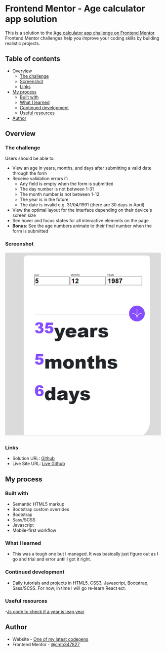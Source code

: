 # Frontend Mentor - Age calculator app solution

This is a solution to the [Age calculator app challenge on Frontend Mentor](https://www.frontendmentor.io/challenges/age-calculator-app-dF9DFFpj-Q). Frontend Mentor challenges help you improve your coding skills by building realistic projects. 

## Table of contents

- [Overview](#overview)
  - [The challenge](#the-challenge)
  - [Screenshot](#screenshot)
  - [Links](#links)
- [My process](#my-process)
  - [Built with](#built-with)
  - [What I learned](#what-i-learned)
  - [Continued development](#continued-development)
  - [Useful resources](#useful-resources)
- [Author](#author)

## Overview

### The challenge

Users should be able to:

- View an age in years, months, and days after submitting a valid date through the form
- Receive validation errors if:
  - Any field is empty when the form is submitted
  - The day number is not between 1-31
  - The month number is not between 1-12
  - The year is in the future
  - The date is invalid e.g. 31/04/1991 (there are 30 days in April)
- View the optimal layout for the interface depending on their device's screen size
- See hover and focus states for all interactive elements on the page
- **Bonus**: See the age numbers animate to their final number when the form is submitted

### Screenshot

![Screenshot](images/screenshot.png)

### Links

- Solution URL: [Github](https://github.com/cmb347827/age-app-calculator-main-github.io)
- Live Site URL: [Live Github](https://cmb347827.github.io/age-app-calculator-main-github.io/)

## My process

### Built with

- Semantic HTML5 markup
- Bootstrap custom overrides
- Bootstrap
- Sass/SCSS
- Javascript
- Mobile-first workflow

### What I learned

- This was a tough one but I managed. It was basically just figure out as I go and trial and error until I got it right.

### Continued development

- Daily tutorials and projects in HTML5, CSS3, Javascript, Bootstrap, Sass/SCSS. For now, in time I will go re-learn React ect.

### Useful resources

-[Js code to check if a year is leap year](https://www.programiz.com/javascript/examples/check-leap-year) 

## Author

- Website - [One of my latest codepens](https://codepen.io/cynthiab72/pen/oNybYON)
- Frontend Mentor - [@cmb347827](https://www.frontendmentor.io/profile/cmb347827)

